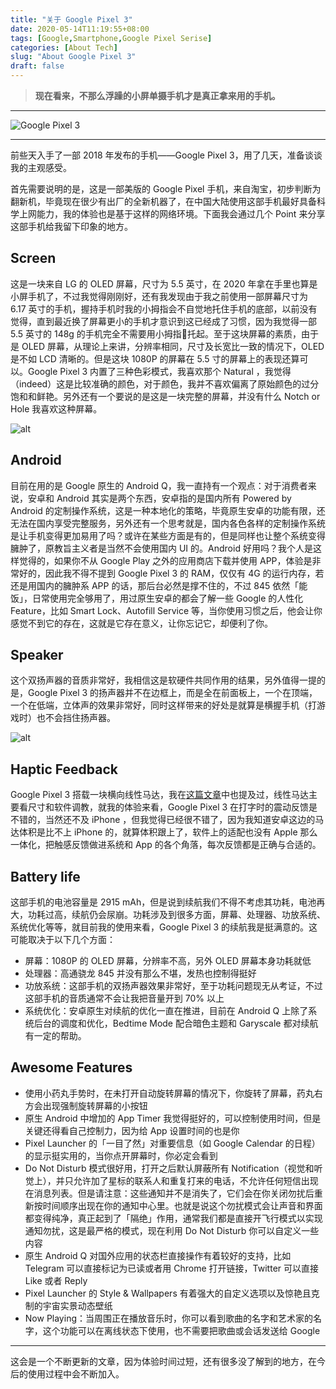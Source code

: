 ```yaml
---
title: "关于 Google Pixel 3"
date: 2020-05-14T11:19:55+08:00
tags: [Google,Smartphone,Google Pixel Serise]
categories: [About Tech]
slug: "About Google Pixel 3"
draft: false
---
```


> **现在看来，不那么浮躁的小屏单摄手机才是真正拿来用的手机。**

---

![](https://dawnblog-1300625500.cos.ap-guangzhou.myqcloud.com/images/20200514112328.jpg "Google Pixel 3")

---

前些天入手了一部 2018 年发布的手机——Google Pixel 3，用了几天，准备谈谈我的主观感受。

首先需要说明的是，这是一部美版的 Google Pixel 手机，来自淘宝，初步判断为翻新机，毕竟现在很少有出厂的全新机器了，在中国大陆使用这部手机最好具备科学上网能力，我的体验也是基于这样的网络环境。下面我会通过几个 Point 来分享这部手机给我留下印象的地方。

## Screen

这是一块来自 LG 的 OLED 屏幕，尺寸为 5.5 英寸，在 2020 年拿在手里也算是小屏手机了，不过我觉得刚刚好，还有我发现由于我之前使用一部屏幕尺寸为 6.17 英寸的手机，握持手机时我的小拇指会不自觉地托住手机的底部，以前没有觉得，直到最近换了屏幕更小的手机才意识到这已经成了习惯，因为我觉得一部 5.5 英寸的 148g 的手机完全不需要用小拇指🤙托起。至于这块屏幕的素质，由于是 OLED 屏幕，从理论上来讲，分辨率相同，尺寸及长宽比一致的情况下，OLED 是不如 LCD 清晰的。但是这块 1080P 的屏幕在 5.5 寸的屏幕上的表现还算可以。Google Pixel 3 内置了三种色彩模式，我喜欢那个 Natural ，我觉得（indeed）这是比较准确的颜色，对于颜色，我并不喜欢偏离了原始颜色的过分饱和和鲜艳。另外还有一个要说的是这是一块完整的屏幕，并没有什么 Notch or Hole 我喜欢这种屏幕。

![alt](https://dawnblog-1300625500.cos.ap-guangzhou.myqcloud.com/images/20200520093655.png "屏幕色彩模式选项")

## Android

目前在用的是 Google 原生的 Android Q，我一直持有一个观点：对于消费者来说，安卓和 Android 其实是两个东西，安卓指的是国内所有 Powered by Android 的定制操作系统，这是一种本地化的策略，毕竟原生安卓的功能有限，还无法在国内享受完整服务，另外还有一个思考就是，国内各色各样的定制操作系统是让手机变得更加易用了吗？或许在某些方面是有的，但是同样也让整个系统变得臃肿了，原教旨主义者是当然不会使用国内 UI 的。Android 好用吗？我个人是这样觉得的，如果你不从 Google Play 之外的应用商店下载并使用 APP，体验是非常好的，因此我不得不提到 Google Pixel 3 的 RAM，仅仅有 4G 的运行内存，若还是用国内的臃肿系 APP 的话，那后台必然是撑不住的，不过 845 依然「能饭」，日常使用完全够用了，用过原生安卓的都会了解一些 Google 的人性化 Feature，比如 Smart Lock、Autofill Service 等，当你使用习惯之后，他会让你感觉不到它的存在，这就是它存在意义，让你忘记它，却便利了你。

## Speaker

这个双扬声器的音质非常好，我相信这是软硬件共同作用的结果，另外值得一提的是，Google Pixel 3 的扬声器并不在边框上，而是全在前面板上，一个在顶端，一个在低端，立体声的效果非常好，同时这样带来的好处是就算是横握手机（打游戏时）也不会挡住扬声器。

![alt](https://dawnblog-1300625500.cos.ap-guangzhou.myqcloud.com/images/20200520093522.png "Google Pixel 3 Front")

## Haptic Feedback

Google Pixel 3 搭载一块横向线性马达，我在[这篇文章](https://dawner.top/posts/what-smartphones-should-focus-on/)中也提及过，线性马达主要看尺寸和软件调教，就我的体验来看，Google Pixel 3 在打字时的震动反馈是不错的，当然还不及 iPhone ，但我觉得已经很不错了，因为我知道安卓这边的马达体积是比不上 iPhone 的，就算体积跟上了，软件上的适配也没有 Apple 那么一体化，把触感反馈做进系统和 App 的各个角落，每次反馈都是正确与合适的。

## Battery life

这部手机的电池容量是 2915 mAh，但是说到续航我们不得不考虑其功耗，电池再大，功耗过高，续航仍会尿崩。功耗涉及到很多方面，屏幕、处理器、功放系统、系统优化等等，就目前我的使用来看，Google Pixel 3 的续航我是挺满意的。这可能取决于以下几个方面：

- 屏幕：1080P 的 OLED 屏幕，分辨率不高，另外 OLED 屏幕本身功耗就低
- 处理器：高通骁龙 845 并没有那么不堪，发热也控制得挺好
- 功放系统：这部手机的双扬声器效果非常好，至于功耗问题现无从考证，不过这部手机的音质通常不会让我把音量开到 70% 以上
- 系统优化：安卓原生对续航的优化一直在推进，目前在 Android Q 上除了系统后台的调度和优化，Bedtime Mode 配合暗色主题和 Garyscale 都对续航有一定的帮助。

## Awesome Features

- 使用小药丸手势时，在未打开自动旋转屏幕的情况下，你旋转了屏幕，药丸右方会出现强制旋转屏幕的小按钮
- 原生 Android 中增加的 App Timer 我觉得挺好的，可以控制使用时间，但是关键还得看自己控制力，因为给 App 设置时间的也是你
- Pixel Launcher 的「一目了然」对重要信息（如 Google Calendar 的日程）的显示挺实用的，当你点开屏幕时，你必定会看到
- Do Not Disturb 模式很好用，打开之后默认屏蔽所有 Notification（视觉和听觉上），并只允许加了星标的联系人和重复打来的电话，不允许任何短信出现在消息列表。但是请注意：这些通知并不是消失了，它们会在你关闭勿扰后重新按时间顺序出现在你的通知中心里。也就是说这个勿扰模式会让声音和界面都变得纯净，真正起到了「隔绝」作用，通常我们都是直接开飞行模式以实现通知勿扰，这是最严格的模式，现在利用 Do Not Disturb 你可以自定义一些内容
- 原生 Android Q 对国外应用的状态栏直接操作有着较好的支持，比如 Telegram 可以直接标记为已读或者用 Chrome 打开链接，Twitter 可以直接 Like 或者 Reply
- Pixel Launcher 的 Style & Wallpapers 有着强大的自定义选项以及惊艳且克制的宇宙实景动态壁纸
- Now Playing：当周围正在播放音乐时，你可以看到歌曲的名字和艺术家的名字，这个功能可以在离线状态下使用，也不需要把歌曲或会话发送给 Google

---

这会是一个不断更新的文章，因为体验时间过短，还有很多没了解到的地方，在今后的使用过程中会不断加入。

